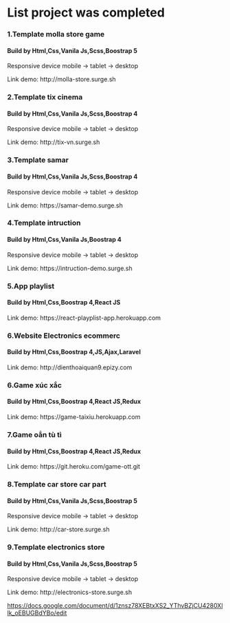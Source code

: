 <h1>List project was completed</h1>

<h3>1.Template molla store game</h3>
<h4>Build by Html,Css,Vanila Js,Scss,Boostrap 5</h4>
<p>Responsive device mobile -> tablet -> desktop </p>
<p>Link demo: http://molla-store.surge.sh </p>

<h3>2.Template tix cinema</h3>
<h4>Build by Html,Css,Vanila Js,Scss,Boostrap 4</h4>
<p>Responsive device mobile -> tablet -> desktop </p>
<p>Link demo: http://tix-vn.surge.sh </p>

<h3>3.Template samar</h3>
<h4>Build by Html,Css,Vanila Js,Scss,Boostrap 4</h4>
<p>Responsive device mobile -> tablet -> desktop </p>
<p>Link demo: https://samar-demo.surge.sh </p>

<h3>4.Template intruction</h3>
<h4>Build by Html,Css,Vanila Js,Boostrap 4</h4>
<p>Responsive device mobile -> tablet -> desktop </p>
<p>Link demo: https://intruction-demo.surge.sh </p>

<h3>5.App playlist</h3>
<h4>Build by Html,Css,Boostrap 4,React JS</h4>
<p>Link demo: https://react-playplist-app.herokuapp.com </p>

<h3>6.Website Electronics ecommerc</h3>
<h4>Build by Html,Css,Boostrap 4,JS,Ajax,Laravel</h4>
<p>Link demo: http://dienthoaiquan9.epizy.com </p>


<h3>6.Game xúc xắc</h3>
<h4>Build by Html,Css,Boostrap 4,React JS,Redux</h4>
<p>Link demo: https://game-taixiu.herokuapp.com </p>

<h3>7.Game oẳn tù tì</h3>
<h4>Build by Html,Css,Boostrap 4,React JS,Redux</h4>
<p>Link demo: https://git.heroku.com/game-ott.git </p>

<h3>8.Template car store car part</h3>
<h4>Build by Html,Css,Vanila Js,Scss,Boostrap 5</h4>
<p>Responsive device mobile -> tablet -> desktop </p>
<p>Link demo: http://car-store.surge.sh </p>

<h3>9.Template electronics store</h3>
<h4>Build by Html,Css,Vanila Js,Scss,Boostrap 5</h4>
<p>Responsive device mobile -> tablet -> desktop </p>
<p>Link demo: http://electronics-store.surge.sh </p>

https://docs.google.com/document/d/1znsz78XEBtxXS2_YThvBZjCU4280Xllk_oEBUGBdYBo/edit
